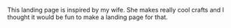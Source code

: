 This landing page is inspired by my wife. She makes really cool crafts and I thought it would be fun to make a landing page for that. 